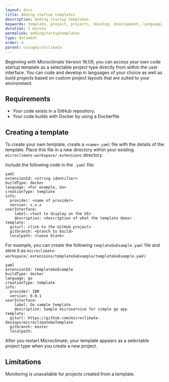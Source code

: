 ```yaml
---
layout: docs
title: Adding startup templates
description: Adding startup templates
keywords: template, project, projects, develop, development, language, languages, build, custom, layout,
duration: 1 minute
permalink: addingstartuptemplates
type: document
order: 4
parent: usingmicroclimate
---
```


Beginning with Microclimate Version 18.09, you can access your own code startup template as a selectable project type directly from within the user interface. You can code and develop in languages of your choice as well as build projects based on custom project layouts that are suited to your environment.

## Requirements
- Your code exists in a GitHub repository.
- Your code builds with Docker by using a Dockerfile.

## Creating a template
To create your own template, create a `<name>.yaml` file with the details of the template. Place this file in a new directory within your existing `microclimate-workspace/.extensions` directory.

Include the following code in the `.yaml` file:

```
yaml
extensionId: <string identifier>
buildType: docker
language: <For example, Go>
creationType: template
info:
  provider: <name of provider>
  version: x.x.x
userInterface:
    label: <text to display on the UI>
    description: <description of what the template does>
template:
  giturl: <link to the GitHub project>
  gitbranch: <branch to build>
  localpath: <leave blank>
```

For example, you can create the following `templateGoExample.yaml` file and store it as `microclimate-workspace/.extensions/templateGoExample/templateGoExample.yaml`:
```
yaml
extensionId: templateGoExample
buildType: docker
language: go
creationType: template
info:
  provider: IBM
  version: 0.0.1
userInterface:
    label: Go sample template
    description: Sample microservice for simple go app
template:
  giturl: https://github.com/microclimate-dev2ops/microclimateGoTemplate
  gitbranch: master
  localpath:
```

After you restart Microclimate, your template appears as a selectable project type when you create a new project.

## Limitations
Monitoring is unavailable for projects created from a template.
